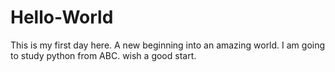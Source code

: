 # Hello-World
This is my first day here. A new beginning  into an amazing world.
I am going to study python from ABC.
wish a good start.
